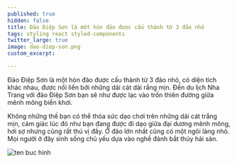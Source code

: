 ```yaml
---
published: true
hidden: false
title: Đảo Điệp Sơn là một hòn đảo được cấu thành từ 3 đảo nhỏ
tags: styling react styled-components
twitter_large: true
image: dao-diep-son.png
custom_excerpt:

---
```


Đảo Điệp Sơn là một hòn đảo được cấu thành từ 3 đảo nhỏ, có diện tích khác nhau, được nối liền bởi những dải cát dài rắng mịn. Đến du lịch Nha Trang với đảo Điệp Sơn bạn sẽ như được lạc vào trốn thiên đường giữa mênh mông biển khơi. 

Không những thế bạn có thể thỏa sức dạo chơi trên những dải cát trắng mịn, cảm giác lúc đó như bạn đang được đi dạo giữa đại dương mênh mông, hơi sợ nhưng cũng rất thú vị đấy. Ở đảo lớn nhất cũng có một ngôi làng nhỏ. Mọi người ở đây sinh sống chủ yếu dựa vào nghề đánh bắt thủy hải sản. 

![ten buc hinh](https://www.dulichvietnam.com.vn/kinh-nghiem/wp-content/uploads/2019/07/kinh-nghiem-du-lich-dao-diep-son-1.jpg "ten buc hinh")







